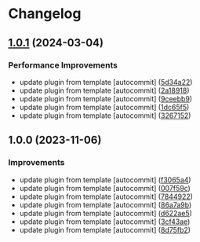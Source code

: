 # Changelog

## [1.0.1](https://github.com/kc-workspace/asdf-maven/compare/v1.0.0...v1.0.1) (2024-03-04)


### Performance Improvements

* update plugin from template [autocommit] ([5d34a22](https://github.com/kc-workspace/asdf-maven/commit/5d34a229745cea581e40f62affe86cec804a03ae))
* update plugin from template [autocommit] ([2a18918](https://github.com/kc-workspace/asdf-maven/commit/2a189183264427f1a7bd9645d66b5eb2709fbcaf))
* update plugin from template [autocommit] ([9ceebb9](https://github.com/kc-workspace/asdf-maven/commit/9ceebb979b6637771a896baf9afcb5b4d183c40a))
* update plugin from template [autocommit] ([1dc65f5](https://github.com/kc-workspace/asdf-maven/commit/1dc65f5ac7e4bc00ca05d25ca3e86d167a717da3))
* update plugin from template [autocommit] ([3267152](https://github.com/kc-workspace/asdf-maven/commit/3267152fdef7a53ff81872949b41ccba759b68d3))

## 1.0.0 (2023-11-06)


### Improvements

* update plugin from template [autocommit] ([f3065a4](https://github.com/kc-workspace/asdf-maven/commit/f3065a4076e4b4d5fb8bfa9d4f7a452a5b150ede))
* update plugin from template [autocommit] ([007f59c](https://github.com/kc-workspace/asdf-maven/commit/007f59c7e50abb282db7bfa14e2f9d7bd2f08a0d))
* update plugin from template [autocommit] ([7844922](https://github.com/kc-workspace/asdf-maven/commit/7844922993fee53c15f7b3819d24f7eb5e142376))
* update plugin from template [autocommit] ([86a7a9b](https://github.com/kc-workspace/asdf-maven/commit/86a7a9bc3b8852acddacb6b0156187e4b0a43351))
* update plugin from template [autocommit] ([d622ae5](https://github.com/kc-workspace/asdf-maven/commit/d622ae594235351c9d977e02d3f4d50f6a143bda))
* update plugin from template [autocommit] ([3cf43ae](https://github.com/kc-workspace/asdf-maven/commit/3cf43aed4380b2d9caa28b7b498988af680fa43b))
* update plugin from template [autocommit] ([8d75fb2](https://github.com/kc-workspace/asdf-maven/commit/8d75fb260b85b0310a36871aca6e19f25da441bb))
